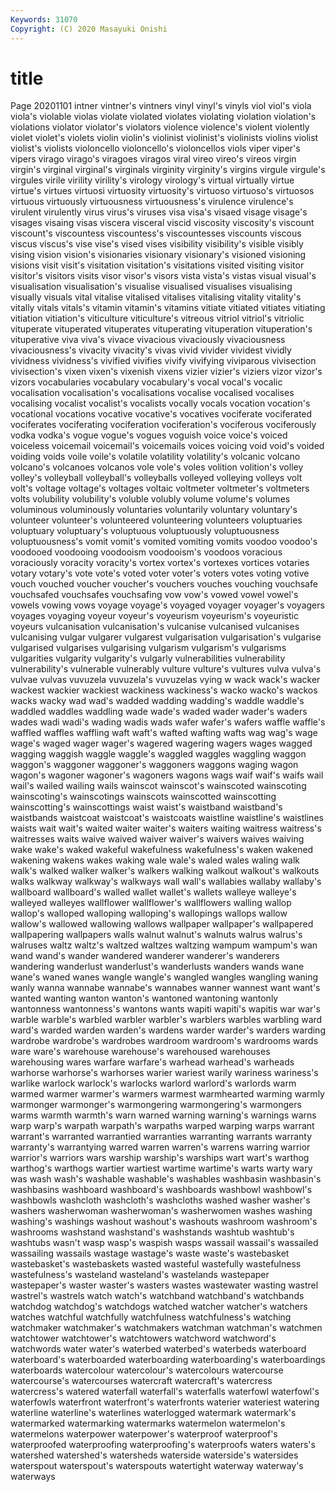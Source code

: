 ```yaml
---
Keywords: 31070
Copyright: (C) 2020 Masayuki Onishi
---
```


# title
Page 20201101
intner vintner's
vintners vinyl vinyl's vinyls viol viol's viola viola's violable violas
violate violated violates violating violation violation's violations violator violator's violators
violence violence's violent violently violet violet's violets violin violin's violinist
violinist's violinists violins violist violist's violists violoncello violoncello's violoncellos viols
viper viper's vipers virago virago's viragoes viragos viral vireo vireo's
vireos virgin virgin's virginal virginal's virginals virginity virginity's virgins virgule
virgule's virgules virile virility virility's virology virology's virtual virtually virtue
virtue's virtues virtuosi virtuosity virtuosity's virtuoso virtuoso's virtuosos virtuous virtuously
virtuousness virtuousness's virulence virulence's virulent virulently virus virus's viruses visa
visa's visaed visage visage's visages visaing visas viscera visceral viscid
viscosity viscosity's viscount viscount's viscountess viscountess's viscountesses viscounts viscous viscus
viscus's vise vise's vised vises visibility visibility's visible visibly vising
vision vision's visionaries visionary visionary's visioned visioning visions visit visit's
visitation visitation's visitations visited visiting visitor visitor's visitors visits visor
visor's visors vista vista's vistas visual visual's visualisation visualisation's visualise
visualised visualises visualising visually visuals vital vitalise vitalised vitalises vitalising
vitality vitality's vitally vitals vitals's vitamin vitamin's vitamins vitiate vitiated
vitiates vitiating vitiation vitiation's viticulture viticulture's vitreous vitriol vitriol's vitriolic
vituperate vituperated vituperates vituperating vituperation vituperation's vituperative viva viva's vivace
vivacious vivaciously vivaciousness vivaciousness's vivacity vivacity's vivas vivid vivider vividest
vividly vividness vividness's vivified vivifies vivify vivifying viviparous vivisection vivisection's
vixen vixen's vixenish vixens vizier vizier's viziers vizor vizor's vizors
vocabularies vocabulary vocabulary's vocal vocal's vocalic vocalisation vocalisation's vocalisations vocalise
vocalised vocalises vocalising vocalist vocalist's vocalists vocally vocals vocation vocation's
vocational vocations vocative vocative's vocatives vociferate vociferated vociferates vociferating vociferation
vociferation's vociferous vociferously vodka vodka's vogue vogue's vogues voguish voice
voice's voiced voiceless voicemail voicemail's voicemails voices voicing void void's
voided voiding voids voile voile's volatile volatility volatility's volcanic volcano
volcano's volcanoes volcanos vole vole's voles volition volition's volley volley's
volleyball volleyball's volleyballs volleyed volleying volleys volt volt's voltage voltage's
voltages voltaic voltmeter voltmeter's voltmeters volts volubility volubility's voluble volubly
volume volume's volumes voluminous voluminously voluntaries voluntarily voluntary voluntary's volunteer
volunteer's volunteered volunteering volunteers voluptuaries voluptuary voluptuary's voluptuous voluptuously voluptuousness
voluptuousness's vomit vomit's vomited vomiting vomits voodoo voodoo's voodooed voodooing
voodooism voodooism's voodoos voracious voraciously voracity voracity's vortex vortex's vortexes
vortices votaries votary votary's vote vote's voted voter voter's voters
votes voting votive vouch vouched voucher voucher's vouchers vouches vouching
vouchsafe vouchsafed vouchsafes vouchsafing vow vow's vowed vowel vowel's vowels
vowing vows voyage voyage's voyaged voyager voyager's voyagers voyages voyaging
voyeur voyeur's voyeurism voyeurism's voyeuristic voyeurs vulcanisation vulcanisation's vulcanise vulcanised
vulcanises vulcanising vulgar vulgarer vulgarest vulgarisation vulgarisation's vulgarise vulgarised vulgarises
vulgarising vulgarism vulgarism's vulgarisms vulgarities vulgarity vulgarity's vulgarly vulnerabilities vulnerability
vulnerability's vulnerable vulnerably vulture vulture's vultures vulva vulva's vulvae vulvas
vuvuzela vuvuzela's vuvuzelas vying w wack wack's wacker wackest wackier
wackiest wackiness wackiness's wacko wacko's wackos wacks wacky wad wad's
wadded wadding wadding's waddle waddle's waddled waddles waddling wade wade's
waded wader wader's waders wades wadi wadi's wading wadis wads
wafer wafer's wafers waffle waffle's waffled waffles waffling waft waft's
wafted wafting wafts wag wag's wage wage's waged wager wager's
wagered wagering wagers wages wagged wagging waggish waggle waggle's waggled
waggles waggling waggon waggon's waggoner waggoner's waggoners waggons waging wagon
wagon's wagoner wagoner's wagoners wagons wags waif waif's waifs wail
wail's wailed wailing wails wainscot wainscot's wainscoted wainscoting wainscoting's wainscotings
wainscots wainscotted wainscotting wainscotting's wainscottings waist waist's waistband waistband's waistbands
waistcoat waistcoat's waistcoats waistline waistline's waistlines waists wait wait's waited
waiter waiter's waiters waiting waitress waitress's waitresses waits waive waived
waiver waiver's waivers waives waiving wake wake's waked wakeful wakefulness
wakefulness's waken wakened wakening wakens wakes waking wale wale's waled
wales waling walk walk's walked walker walker's walkers walking walkout
walkout's walkouts walks walkway walkway's walkways wall wall's wallabies wallaby
wallaby's wallboard wallboard's walled wallet wallet's wallets walleye walleye's walleyed
walleyes wallflower wallflower's wallflowers walling wallop wallop's walloped walloping walloping's
wallopings wallops wallow wallow's wallowed wallowing wallows wallpaper wallpaper's wallpapered
wallpapering wallpapers walls walnut walnut's walnuts walrus walrus's walruses waltz
waltz's waltzed waltzes waltzing wampum wampum's wan wand wand's wander
wandered wanderer wanderer's wanderers wandering wanderlust wanderlust's wanderlusts wanders wands
wane wane's waned wanes wangle wangle's wangled wangles wangling waning
wanly wanna wannabe wannabe's wannabes wanner wannest want want's wanted
wanting wanton wanton's wantoned wantoning wantonly wantonness wantonness's wantons wants
wapiti wapiti's wapitis war war's warble warble's warbled warbler warbler's
warblers warbles warbling ward ward's warded warden warden's wardens warder
warder's warders warding wardrobe wardrobe's wardrobes wardroom wardroom's wardrooms wards
ware ware's warehouse warehouse's warehoused warehouses warehousing wares warfare warfare's
warhead warhead's warheads warhorse warhorse's warhorses warier wariest warily wariness
wariness's warlike warlock warlock's warlocks warlord warlord's warlords warm warmed
warmer warmer's warmers warmest warmhearted warming warmly warmonger warmonger's warmongering
warmongering's warmongers warms warmth warmth's warn warned warning warning's warnings
warns warp warp's warpath warpath's warpaths warped warping warps warrant
warrant's warranted warrantied warranties warranting warrants warranty warranty's warrantying warred
warren warren's warrens warring warrior warrior's warriors wars warship warship's
warships wart wart's warthog warthog's warthogs wartier wartiest wartime wartime's
warts warty wary was wash wash's washable washable's washables washbasin
washbasin's washbasins washboard washboard's washboards washbowl washbowl's washbowls washcloth washcloth's
washcloths washed washer washer's washers washerwoman washerwoman's washerwomen washes washing
washing's washings washout washout's washouts washroom washroom's washrooms washstand washstand's
washstands washtub washtub's washtubs wasn't wasp wasp's waspish wasps wassail
wassail's wassailed wassailing wassails wastage wastage's waste waste's wastebasket wastebasket's
wastebaskets wasted wasteful wastefully wastefulness wastefulness's wasteland wasteland's wastelands wastepaper
wastepaper's waster waster's wasters wastes wastewater wasting wastrel wastrel's wastrels
watch watch's watchband watchband's watchbands watchdog watchdog's watchdogs watched watcher
watcher's watchers watches watchful watchfully watchfulness watchfulness's watching watchmaker watchmaker's
watchmakers watchman watchman's watchmen watchtower watchtower's watchtowers watchword watchword's watchwords
water water's waterbed waterbed's waterbeds waterboard waterboard's waterboarded waterboarding waterboarding's
waterboardings waterboards watercolour watercolour's watercolours watercourse watercourse's watercourses watercraft watercraft's
watercress watercress's watered waterfall waterfall's waterfalls waterfowl waterfowl's waterfowls waterfront
waterfront's waterfronts waterier wateriest watering waterline waterline's waterlines waterlogged watermark
watermark's watermarked watermarking watermarks watermelon watermelon's watermelons waterpower waterpower's waterproof
waterproof's waterproofed waterproofing waterproofing's waterproofs waters waters's watershed watershed's watersheds
waterside waterside's watersides waterspout waterspout's waterspouts watertight waterway waterway's waterways
